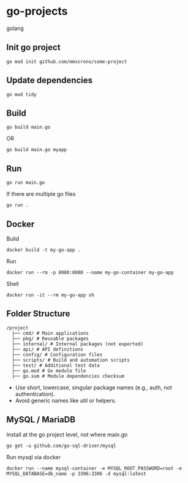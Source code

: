 # go-projects

golang

## Init go project

`go mod init github.com/mmxcrono/some-project`

## Update dependencies

`go mod tidy`

## Build

`go build main.go`

OR

`go build main.go myapp`

## Run

`go run main.go`

If there are multiple go files

`go run .`

## Docker

Build

`docker build -t my-go-app .`

Run

`docker run --rm -p 8080:8080 --name my-go-container my-go-app`

Shell

`docker run -it --rm my-go-app sh`

## Folder Structure

```
/project
  ├── cmd/ # Main applications
  ├── pkg/ # Reusable packages
  ├── internal/ # Internal packages (not exported)
  ├── api/ # API definitions
  ├── config/ # Configuration files
  ├── scripts/ # Build and automation scripts
  ├── test/ # Additional test data
  ├── go.mod # Go module file
  ├── go.sum # Module dependencies checksum
```

- Use short, lowercase, singular package names (e.g., auth, not authentication).
- Avoid generic names like util or helpers.

## MySQL / MariaDB

Install at the go project level, not where main.go

`go get -u github.com/go-sql-driver/mysql`

Run mysql via docker

`docker run --name mysql-container -e MYSQL_ROOT_PASSWORD=root -e MYSQL_DATABASE=db_name -p 3306:3306 -d mysql:latest`
